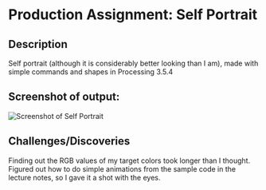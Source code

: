 # Production Assignment: Self Portrait

## Description
Self portrait (although it is considerably better looking than I am), made with simple commands and shapes in Processing 3.5.4

## Screenshot of output:
![Screenshot of Self Portrait]()

## Challenges/Discoveries
Finding out the RGB values of my target colors took longer than I thought.
Figured out how to do simple animations from the sample code in the lecture notes, so I gave it a shot with the eyes.

